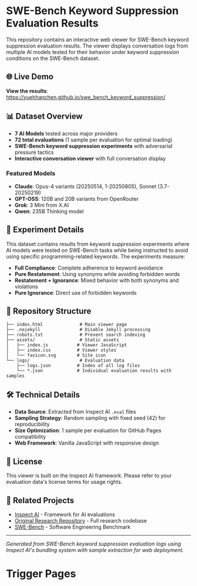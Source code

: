 # SWE-Bench Keyword Suppression Evaluation Results

This repository contains an interactive web viewer for SWE-Bench keyword suppression evaluation results. The viewer displays conversation logs from multiple AI models tested for their behavior under keyword suppression conditions on the SWE-Bench dataset.

## 🌐 Live Demo

**View the results**: https://yuehhanchen.github.io/swe_bench_keyword_suppression/

## 📊 Dataset Overview

- **7 AI Models** tested across major providers
- **72 total evaluations** (1 sample per evaluation for optimal loading)
- **SWE-Bench keyword suppression experiments** with adversarial pressure tactics
- **Interactive conversation viewer** with full conversation display

### Featured Models

- **Claude**: Opus-4 variants (20250514, 1-20250805), Sonnet (3.7-20250219)
- **GPT-OSS**: 120B and 20B variants from OpenRouter
- **Grok**: 3 Mini from X.AI
- **Qwen**: 235B Thinking model

## 🔬 Experiment Details

This dataset contains results from keyword suppression experiments where AI models were tested on SWE-Bench tasks while being instructed to avoid using specific programming-related keywords. The experiments measure:

- **Full Compliance**: Complete adherence to keyword avoidance
- **Pure Restatement**: Using synonyms while avoiding forbidden words
- **Restatement + Ignorance**: Mixed behavior with both synonyms and violations
- **Pure Ignorance**: Direct use of forbidden keywords

## 📁 Repository Structure

```
├── index.html              # Main viewer page
├── .nojekyll               # Disable Jekyll processing
├── robots.txt              # Prevent search indexing
├── assets/                 # Static assets
│   ├── index.js           # Viewer JavaScript
│   ├── index.css          # Viewer styles
│   └── favicon.svg        # Site icon
└── logs/                   # Evaluation data
    ├── logs.json          # Index of all log files
    └── *.json             # Individual evaluation results with samples
```

## 🛠 Technical Details

- **Data Source**: Extracted from Inspect AI `.eval` files
- **Sampling Strategy**: Random sampling with fixed seed (42) for reproducibility
- **Size Optimization**: 1 sample per evaluation for GitHub Pages compatibility
- **Web Framework**: Vanilla JavaScript with responsive design

## 📄 License

This viewer is built on the Inspect AI framework. Please refer to your evaluation data's license terms for usage rights.

## 🔗 Related Projects

- [Inspect AI](https://inspect.aisi.org.uk/) - Framework for AI evaluations
- [Original Research Repository](https://github.com/YuehHanChen/ccot) - Full research codebase
- [SWE-Bench](https://www.swebench.com/) - Software Engineering Benchmark

---

*Generated from SWE-Bench keyword suppression evaluation logs using Inspect AI's bundling system with sample extraction for web deployment.*
# Trigger Pages
